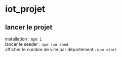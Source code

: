 # iot_projet

## lancer le projet

installation : ```npm i```    
lancer le seeder : ```npm run seed```  
afficher le nombre de ville par département : ```npm start```
